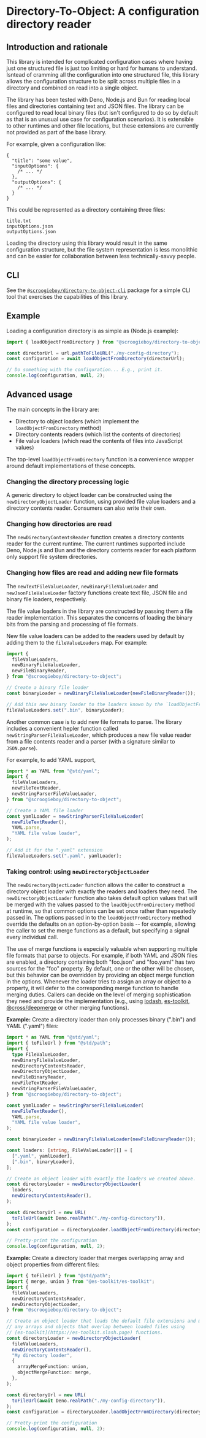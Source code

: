 # Directory-To-Object: A configuration directory reader

## Introduction and rationale

This library is intended for complicated configuration cases where having just
one structured file is just too limiting or hard for humans to understand.
Isntead of cramming all the configuration into one structured file, this library
allows the configuration structure to be split across multiple files in a
directory and combined on read into a single object.

The library has been tested with Deno, Node.js and Bun for reading local files
and directories containing text and JSON files. The library can be configured to
read local binary files (but isn't configured to do so by default as that is an
unusual use case for configuration scenarios). It is extensible to other
runtimes and other file locations, but these extensions are currently not
provided as part of the base library.

For example, given a configuration like:

```json5
{
  "title": "some value",
  "inputOptions": {
    /* ... */
  },
  "outputOptions": {
    /* ... */
  }
}
```

This could be represented as a directory containing three files:

```
title.txt
inputOptions.json
outputOptions.json
```

Loading the directory using this library would result in the same configuration
structure, but the file system representation is less monolithic and can be
easier for collaboration between less technically-savvy people.

## CLI

See the
[`@scroogieboy/directory-to-object-cli`](https://jsr.io/@scroogieboy/directory-to-object-cli)
package for a simple CLI tool that exercises the capabilities of this library.

## Example

Loading a configuration directory is as simple as (Node.js example):

```typescript
import { loadObjectFromDirectory } from "@scroogieboy/directory-to-object";

const directorUrl = url.pathToFileURL("./my-config-directory");
const configuration = await loadObjectFromDirectory(directorUrl);

// Do something with the configuration... E.g., print it.
console.log(configuration, null, 2);
```

## Advanced usage

The main concepts in the library are:

- Directory to object loaders (which implement the `loadObjectFromDirectory`
  method)
- Directory contents readers (which list the contents of directories)
- File value loaders (which read the contents of files into JavaScript values)

The top-level `loadObjectFromDirectory` function is a convenience wrapper around
default implementations of these concepts.

### Changing the directory processing logic

A generic directory to object loader can be constructed using the
`newDirectoryObjectLoader` function, using provided file value loaders and a
directory contents reader. Consumers can also write their own.

### Changing how directories are read

The `newDirectoryContentsReader` function creates a directory contents reader
for the current runtime. The current runtimes supported include Deno, Node.js
and Bun and the directory contents reader for each platform only support file
system directories.

### Changing how files are read and adding new file formats

The `newTextFileValueLoader`, `newBinaryFileValueLoader` and
`newJsonFileValueLoader` factory functions create text file, JSON file and
binary file loaders, respectively.

The file value loaders in the library are constructed by passing them a file
reader implementation. This separates the concerns of loading the binary bits
from the parsing and processing of file formats.

New file value loaders can be added to the readers used by default by adding
them to the `fileValueLoaders` map. For example:

```typescript
import {
  fileValueLoaders,
  newBinaryFileValueLoader,
  newFileBinaryReader,
} from "@scroogieboy/directory-to-object";

// Create a binary file loader
const binaryLoader = newBinaryFileValueLoader(newFileBinaryReader());

// Add this new binary loader to the loaders known by the `loadObjectFromDirectory` function.
fileValueLoaders.set(".bin", binaryLoader);
```

Another common case is to add new file formats to parse. The library includes a
convenient hepler function called `newStringParserFileValueLoader`, which
produces a new file value reader from a file contents reader and a parser (with
a signature similar to `JSON.parse`).

For example, to add YAML support,

```typescript
import * as YAML from "@std/yaml";
import {
  fileValueLoaders,
  newFileTextReader,
  newStringParserFileValueLoader,
} from "@scroogieboy/directory-to-object";

// Create a YAML file loader
const yamlLoader = newStringParserFileValueLoader(
  newFileTextReader(),
  YAML.parse,
  "YAML file value loader",
);

// Add it for the ".yaml" extension
fileValueLoaders.set(".yaml", yamlLoader);
```

### Taking control: using `newDirectoryObjectLoader`

The `newDirectoryObjectLoader` function allows the caller to construct a
directory object loader with exactly the readers and loaders they need. The
`newDirectoryObjectLoader` function also takes default option values that will
be merged with the values passed to the `loadObjectFromDirectory` method at
runtime, so that common options can be set once rather than repeatedly passed
in. The options passed in to the `loadObjectFromDirectory` method override the
defaults on an option-by-option basis -- for example, allowing the caller to set
the merge functions as a default, but specifying a signal every individual call.

The use of merge functions is especially valuable when supporting multiple file
formats that parse to objects. For example, if both YAML and JSON files are
enabled, a directory containing both "foo.json" and "foo.yaml" has two sources
for the "foo" property. By default, one or the other will be chosen, but this
behavior can be overridden by providing an object merge function in the options.
Whenever the loader tries to assign an array or object to a property, it will
defer to the corresponding merge function to handle merging duties. Callers can
decide on the level of merging sophistication they need and provide the
implementation (e.g., using [lodash](https://lodash.com),
[es-toolkit](https://es-toolkit.slash.page),
[@cross/deepmerge](https://jsr.io/@cross/deepmerge) or other merging functions).

**Example:** Create a directory loader than only processes binary (".bin") and
YAML (".yaml") files:

```typescript
import * as YAML from "@std/yaml";
import { toFileUrl } from "@std/path";
import {
  type FileValueLoader,
  newBinaryFileValueLoader,
  newDirectoryContentsReader,
  newDirectoryObjectLoader,
  newFileBinaryReader,
  newFileTextReader,
  newStringParserFileValueLoader,
} from "@scroogieboy/directory-to-object";

const yamlLoader = newStringParserFileValueLoader(
  newFileTextReader(),
  YAML.parse,
  "YAML file value loader",
);

const binaryLoader = newBinaryFileValueLoader(newFileBinaryReader());

const loaders: [string, FileValueLoader][] = [
  [".yaml", yamlLoader],
  [".bin", binaryLoader],
];

// Create an object loader with exactly the loaders we created above.
const directoryLoader = newDirectoryObjectLoader(
  loaders,
  newDirectoryContentsReader(),
);

const directoryUrl = new URL(
  toFileUrl(await Deno.realPath("./my-config-directory")),
);
const configuration = directoryLoader.loadObjectFromDirectory(directoryUrl);

// Pretty-print the configuration
console.log(configuration, null, 2);
```

**Example:** Create a directory loader that merges overlapping array and object
properties from different files:

```typescript
import { toFileUrl } from "@std/path";
import { merge, union } from "@es-toolkit/es-toolkit";
import {
  fileValueLoaders,
  newDirectoryContentsReader,
  newDirectoryObjectLoader,
} from "@scroogieboy/directory-to-object";

// Create an object loader that loads the default file extensions and merges
// any arrays and objects that overlap between loaded files using
// [es-toolkit](https://es-toolkit.slash.page) functions.
const directoryLoader = newDirectoryObjectLoader(
  fileValueLoaders,
  newDirectoryContentsReader(),
  "My directory loader",
  {
    arrayMergeFunction: union,
    objectMergeFunction: merge,
  },
);

const directoryUrl = new URL(
  toFileUrl(await Deno.realPath("./my-config-directory")),
);
const configuration = directoryLoader.loadObjectFromDirectory(directoryUrl);

// Pretty-print the configuration
console.log(configuration, null, 2);
```
